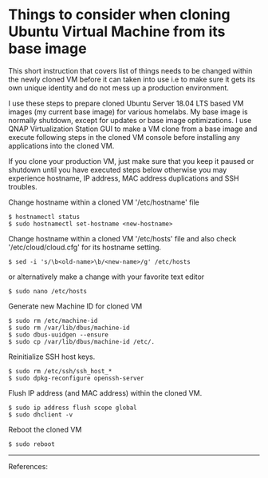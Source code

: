 # Things to consider when cloning Ubuntu Virtual Machine from its base image
This short instruction that covers list of things needs to be changed within the newly cloned VM before it can taken into use i.e to make sure it gets its own unique identity and do not mess up a production environment. 

I use these steps to prepare cloned Ubuntu Server 18.04 LTS based VM images (my current base image) for various homelabs. My base image is normally shutdown, except for updates or base image optimizations. I use QNAP Virtualization Station GUI to make a VM clone from a base image and execute following steps in the cloned VM console before installing any applications into the cloned VM.

If you clone your production VM, just make sure that you keep it paused or shutdown until you have executed steps below otherwise you may experience hostname, IP address, MAC address duplications and SSH troubles.
    
Change hostname within a cloned VM '/etc/hostname' file

    $ hostnamectl status
    $ sudo hostnamectl set-hostname <new-hostname>
    
Change hostname within a cloned VM '/etc/hosts' file and also check '/etc/cloud/cloud.cfg' for its hostname setting.

    $ sed -i 's/\b<old-name>\b/<new-name>/g' /etc/hosts

or alternatively make a change with your favorite text editor

    $ sudo nano /etc/hosts

Generate new Machine ID for cloned VM

    $ sudo rm /etc/machine-id 
    $ sudo rm /var/lib/dbus/machine-id
    $ sudo dbus-uuidgen --ensure
    $ sudo cp /var/lib/dbus/machine-id /etc/.

Reinitialize SSH host keys.

    $ sudo rm /etc/ssh/ssh_host_*
    $ sudo dpkg-reconfigure openssh-server
    
Flush IP address (and MAC address) within the cloned VM.

    $ sudo ip address flush scope global
    $ sudo dhclient -v

Reboot the cloned VM

    $ sudo reboot
    
---

References:
